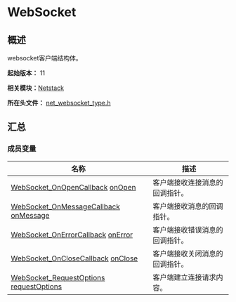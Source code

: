 # WebSocket


## 概述

websocket客户端结构体。

**起始版本：** 11

**相关模块：**[Netstack](netstack.md)

**所在头文件：** [net_websocket_type.h](net__websocket__type_8h.md)

## 汇总


### 成员变量

| 名称 | 描述 | 
| -------- | -------- |
| [WebSocket_OnOpenCallback](netstack.md#websocket_onopencallback) [onOpen](netstack.md#onopen) |客户端接收连接消息的回调指针。 | 
| [WebSocket_OnMessageCallback](netstack.md#websocket_onmessagecallback) [onMessage](netstack.md#onmessage) | 客户端接收消息的回调指针。 | 
| [WebSocket_OnErrorCallback](netstack.md#websocket_onerrorcallback) [onError](netstack.md#onerror) | 客户端接收错误消息的回调指针。 | 
| [WebSocket_OnCloseCallback](netstack.md#websocket_onclosecallback) [onClose](netstack.md#onclose) | 客户端接收关闭消息的回调指针。 | 
| [WebSocket_RequestOptions](_web_socket___request_options.md) [requestOptions](netstack.md#requestoptions) |客户端建立连接请求内容。 | 
